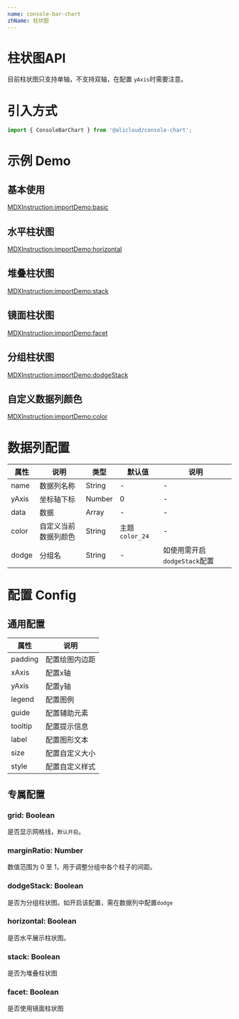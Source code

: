 ```yaml
---
name: console-bar-chart
zhName: 柱状图
---
```


# 柱状图API

目前柱状图只支持单轴，不支持双轴，在配置 `yAxis`时需要注意。

# 引入方式

```javascript
import { ConsoleBarChart } from '@alicloud/console-chart';
```

# 示例 Demo

## 基本使用

[MDXInstruction:importDemo:basic](./demo/basic.tsx)

## 水平柱状图

[MDXInstruction:importDemo:horizontal](./demo/horizontal.tsx)

## 堆叠柱状图

[MDXInstruction:importDemo:stack](./demo/stack.tsx)

## 镜面柱状图

[MDXInstruction:importDemo:facet](./demo/facet.tsx)

## 分组柱状图

[MDXInstruction:importDemo:dodgeStack](./demo/dodgeStack.tsx)

## 自定义数据列颜色

[MDXInstruction:importDemo:color](./demo/color.tsx)


# 数据列配置
| 属性 | 说明 | 类型 | 默认值 | 说明 |
| --- | --- | --- | --- | --- |
| name | 数据列名称 | String | - | - |
| yAxis | 坐标轴下标 | Number | 0 | - |
| data | 数据 | Array | - | - |
| color | 自定义当前数据列颜色 | String | 主题`color_24` | - |
| dodge | 分组名 | String | - | 如使用需开启`dodgeStack`配置 |

# 配置 Config

## 通用配置
| 属性 | 说明 |
| --- | --- |
| padding | 配置绘图内边距 |
| xAxis | 配置x轴 |
| yAxis | 配置y轴 |
| legend | 配置图例 |
| guide | 配置辅助元素 |
| tooltip | 配置提示信息 |
| label | 配置图形文本 |
| size | 配置自定义大小 |
| style | 配置自定义样式 |

## 专属配置

### grid: Boolean
是否显示网格线，`默认开启`。

### marginRatio: Number
数值范围为 0 至 1，用于调整分组中各个柱子的间距。

### dodgeStack: Boolean
是否为分组柱状图。如开启该配置，需在数据列中配置`dodge`

### horizontal: Boolean
是否水平展示柱状图。

### stack: Boolean
是否为堆叠柱状图

### facet: Boolean
是否使用镜面柱状图
